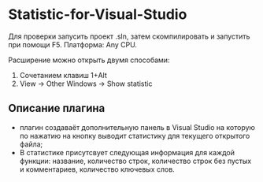 # Statistic-for-Visual-Studio
Для проверки запусить проект .sln, затем скомпилировать и запустить при помощи F5. Платформа: Any CPU.

Расширение можно открыть двумя способами:
1) Сочетанием клавиш 1+Alt
2) View -> Other Windows -> Show statistic

## Описание плагина
- плагин создаваёт дополнительную панель в Visual Studio на которую по нажатию на кнопку выводит статистику для текущего открытого файла;
- В статистике присутсвует следующая информация для каждой функции: название, количество строк, количество строк без пустых и комментариев, количество ключевых слов.
